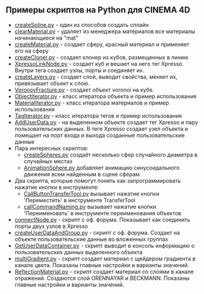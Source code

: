 ## Примеры скриптов на Python для CINEMA 4D

- [createSpline.py][1] - один из способов создать сплайн
- [clearMaterial.py][2] - удаляет из менеджера материалов все материалы начинающиеся на "mat"
- [createMaterial.py][3] - создает сферу, красный материал и применяет его на сферу
- [createCloner.py][4] - создает клонер из кубов, размещенных в линию
- [XpressoLinkNode.py][5] - создает куб и вешает на него тег Xpresso. Внутри тега создает узлы, порты и соединяет их.
- [createLayers.py][6] - создает слой, выводит свойства, меняет их, привязывает объект к слою.
- [VoronoyFracture.py][7] - создает объект voronoi на кубе.
- [ObjectIterator.py][8] - класс итератора объекта и пример использования
- [MaterialIterator.py][9] - класс итератора материалов и пример использования
- [TagIterator.py][10] - класс итератора тегов и пример использования
- [AddUserData.py][11] - на выделенном объекте создает тег Xpresso и пару пользовательских данных. В теге Xpresso создает узел объекта и помещает на порт входа и выхода созданные пользовательские данные
- Пара интересных скриптов:
    - [createSpheres.py][12] создаёт несколько сфер случайного диаметра в случайных местах
    - [AnimationSphere.py][13] добавляет анимацию синусоидального движения всем найденным в сцене сферам
- Два скрипта, которые помогут понять как запрограммировать нажатие кнопки в инструменте:
    - [CallButtonTransferTool.py][14] вызывает нажатие кнопки 'Переместить' в инструменте TransferTool
    - [callCommandNaming.py][15] вызывает нажатие кнопки 'Переименовать' в инструменте переименования объектов
- [connectNode.py][16] - скрипт с оф. форума. Показывает как соединить порты двух узлов в Xpresso
- [createUserDataAndGroup.py][17] - скрипт с оф. форума. Создает на объекте пользовательские данные во вложенных группах
- [GetUserDataContainer.py][18] - скрипт выводит в консоль информацию о пользовательских данных выделенного объекта
- [multiGradient.py][19] - скрипт создает материал с щейдером градиента в канале цвета. Показаны главные настройки и варианты значений.
- [ReflectionMaterial.py][20] - скрипт создает материал со слоями в канале отражений. Создаются слой ORENNAYAR и BECKMANN. Показаны главные настройки и варианты значений.







[1]: createSpline.py "createSpline.py"
[2]: clearMaterial.py "clearMaterial.py"
[3]: createMaterial.py "createMaterial.py"
[4]: createCloner.py "createCloner.py"
[5]: XpressoLinkNode.py "XpressoLinkNode.py"
[6]: createLayers.py "createLayers.py"
[7]: VoronoyFracture.py "VoronoyFracture.py"
[8]: ObjectIterator.py "ObjectIterator.py"
[9]: MaterialIterator.py "MaterialIterator.py"
[10]: TagIterator.py "TagIterator.py"
[11]: AddUserData.py "AddUserData.py"
[12]: createSpheres.py "createSpheres.py"
[13]: AnimationSphere.py "AnimationSphere.py"
[14]: CallButtonTransferTool.py "CallButtonTransferTool.py"
[15]: callCommandNaming.py "callCommandNaming.py"
[16]: connectNode.py "connectNode.py"
[17]: createUserDataAndGroup.py "createUserDataAndGroup.py"
[18]: GetUserDataContainer.py "GetUserDataContainer.py"
[19]: multiGradient.py "multiGradient.py"
[20]: ReflectionMaterial.py "ReflectionMaterial.py"